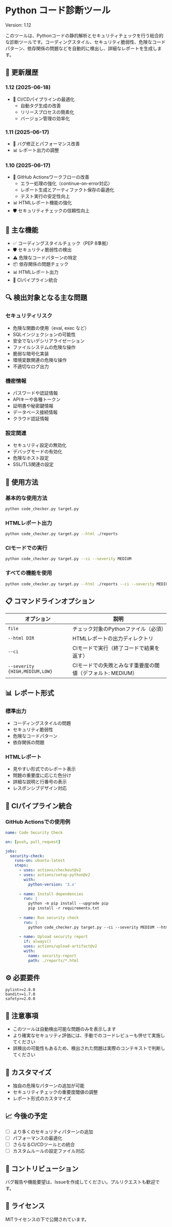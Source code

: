 # Python コード診断ツール

Version: 1.12

このツールは、Pythonコードの静的解析とセキュリティチェックを行う総合的な診断ツールです。コーディングスタイル、セキュリティ脆弱性、危険なコードパターン、依存関係の問題などを自動的に検出し、詳細なレポートを生成します。

## 📝 更新履歴

### 1.12 (2025-06-18)
- 🔄 CI/CDパイプラインの最適化
  - 自動タグ生成の改善
  - リリースプロセスの簡素化
  - バージョン管理の効率化

### 1.11 (2025-06-17)
- 🐛 バグ修正とパフォーマンス改善
- 📊 レポート出力の調整

### 1.10 (2025-06-17)
- 🔧 GitHub Actionsワークフローの改善
  - エラー処理の強化（continue-on-error対応）
  - レポート生成とアーティファクト保存の最適化
  - テスト実行の安定性向上
- 📊 HTMLレポート機能の強化
- 🛡️ セキュリティチェックの信頼性向上

## 🌟 主な機能

- ✅ コーディングスタイルチェック（PEP 8準拠）
- 🛡️ セキュリティ脆弱性の検出
- ⚠️ 危険なコードパターンの特定
- 📦 依存関係の問題チェック
- 📊 HTMLレポート出力
- 🔄 CIパイプライン統合

## 🔍 検出対象となる主な問題

### セキュリティリスク
- 危険な関数の使用（eval, exec など）
- SQLインジェクションの可能性
- 安全でないデシリアライゼーション
- ファイルシステムの危険な操作
- 脆弱な暗号化実装
- 環境変数関連の危険な操作
- 不適切なログ出力

### 機密情報
- パスワードや認証情報
- APIキーや各種トークン
- 証明書や秘密鍵情報
- データベース接続情報
- クラウド認証情報

### 設定関連
- セキュリティ設定の無効化
- デバッグモードの有効化
- 危険なホスト設定
- SSL/TLS関連の設定

## 🚀 使用方法

### 基本的な使用方法
```bash
python code_checker.py target.py
```

### HTMLレポート出力
```bash
python code_checker.py target.py --html ./reports
```

### CIモードでの実行
```bash
python code_checker.py target.py --ci --severity MEDIUM
```

### すべての機能を使用
```bash
python code_checker.py target.py --html ./reports --ci --severity MEDIUM
```

## 📋 コマンドラインオプション

| オプション | 説明 |
|------------|------|
| `file` | チェック対象のPythonファイル（必須） |
| `--html DIR` | HTMLレポートの出力ディレクトリ |
| `--ci` | CIモードで実行（終了コードで結果を返す） |
| `--severity {HIGH,MEDIUM,LOW}` | CIモードでの失敗とみなす重要度の閾値（デフォルト: MEDIUM） |

## 📊 レポート形式

### 標準出力
- コーディングスタイルの問題
- セキュリティ脆弱性
- 危険なコードパターン
- 依存関係の問題

### HTMLレポート
- 見やすい形式でのレポート表示
- 問題の重要度に応じた色分け
- 詳細な説明と行番号の表示
- レスポンシブデザイン対応

## 🔄 CIパイプライン統合

### GitHub Actionsでの使用例
```yaml
name: Code Security Check

on: [push, pull_request]

jobs:
  security-check:
    runs-on: ubuntu-latest
    steps:
      - uses: actions/checkout@v2
      - uses: actions/setup-python@v2
        with:
          python-version: '3.x'
      
      - name: Install dependencies
        run: |
          python -m pip install --upgrade pip
          pip install -r requirements.txt
      
      - name: Run security check
        run: |
          python code_checker.py target.py --ci --severity MEDIUM --html ./reports
      
      - name: Upload security report
        if: always()
        uses: actions/upload-artifact@v2
        with:
          name: security-report
          path: ./reports/*.html
```

## ⚙️ 必要要件

```
pylint>=2.8.0
bandit>=1.7.0
safety>=2.0.0
```

## 📝 注意事項

- このツールは自動検出可能な問題のみを表示します
- より確実なセキュリティ評価には、手動でのコードレビューも併せて実施してください
- 誤検出の可能性もあるため、検出された問題は実際のコンテキストで判断してください

## 🔧 カスタマイズ

- 独自の危険なパターンの追加が可能
- セキュリティチェックの重要度閾値の調整
- レポート形式のカスタマイズ

## 📈 今後の予定

- [ ] より多くのセキュリティパターンの追加
- [ ] パフォーマンスの最適化
- [ ] さらなるCI/CDツールとの統合
- [ ] カスタムルールの設定ファイル対応

## 🤝 コントリビューション

バグ報告や機能要望は、Issueを作成してください。プルリクエストも歓迎です。

## 📄 ライセンス

MITライセンスの下で公開されています。
